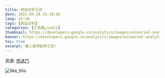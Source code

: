 ```yaml
---
title: 网站分析工具
date: 2021-05-28 15:18:56
lang: zh-CN
tags: [网站分析]
categories: [工具篇,tools]
thumbnail: https://developers.google.cn/analytics/images/universal-analytics_480.png
banner: https://developers.google.cn/analytics/images/universal-analytics_480.png
toc: true
excerpt: 懒人发明各种工具!
---
```


资源:
[传送门](https://marketingplatform.google.com/about/analytics/)

![like_this](https://developers.google.cn/analytics/images/universal-analytics_480.png)
